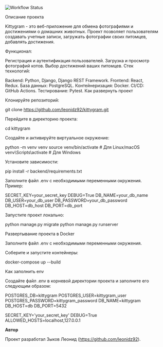![Workflow Status](https://github.com/leonidz92/kittygram_final/actions/workflows/main.yml/badge.svg)

Описание проекта

Kittygram - это веб-приложение для обмена фотографиями и достижениями о домашних животных. Проект позволяет пользователям создавать учетные записи, загружать фотографии своих питомцев, добавлять достижения.

Функционал:

Регистрация и аутентификация пользователей.
Загрузка и просмотр фотографий котов.
Выбор достижений ваших питомцев.
Стек технологий:

Backend: Python, Django, Django REST Framework.
Frontend: React, Redux.
База данных: PostgreSQL.
Контейнеризация: Docker.
CI/CD: GitHub Actions.
Тестирование: Pytest.
Как развернуть проект

Клонируйте репозиторий:

git clone https://github.com/leonidz92/kittygram.git

Перейдите в директорию проекта:

cd kittygram

Создайте и активируйте виртуальное окружение:

python -m venv venv source venv/bin/activate # Для Linux/macOS venv\Scripts\activate # Для Windows

Установите зависимости:

pip install -r backend/requirements.txt

Заполните файл .env с необходимыми переменными окружения. Пример:

SECRET_KEY=your_secret_key DEBUG=True DB_NAME=your_db_name DB_USER=your_db_user DB_PASSWORD=your_db_password DB_HOST=db_host DB_PORT=db_port

Запустите проект локально:

python manage.py migrate python manage.py runserver

Развертывание проекта в Docker

Заполните файл .env с необходимыми переменными окружения.

Соберите и запустите контейнеры:

docker-compose up --build

Как заполнить env

Создайте файл .env в корневой директории проекта и заполните его следующим образом:

POSTGRES_DB=kittygram 
POSTGRES_USER=kittygram_user 
POSTGRES_PASSWORD=kittygram_password 
DB_NAME=kittygram 
DB_HOST=db 
DB_PORT=5432 
 
SECRET_KEY='your_secret_key'
DEBUG=True 
ALLOWED_HOSTS=localhost,127.0.0.1

**Автор**

Проект разработал Зыков Леонид (https://github.com/leonidz92).
